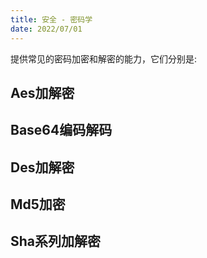 ```yaml
---
title: 安全 - 密码学
date: 2022/07/01
---
```


提供常见的密码加密和解密的能力，它们分别是:

## Aes加解密

## Base64编码解码

## Des加解密

## Md5加密

## Sha系列加解密